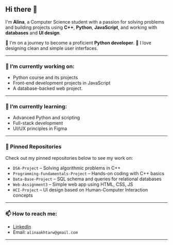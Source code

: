 ## Hi there 👋

I'm **Alina**, a Computer Science student with a passion for solving problems and building projects using **C++**, **Python**, **JavaScript**, and working with **databases** and **UI design**.

🐍 I'm on a journey to become a proficient **Python developer**.
🎨 I love designing clean and simple user interfaces.

---

### 🔭 I’m currently working on:
- Python course and its projects 
- Front-end development projects in JavaScript
- A database-backed web project.

---

### 🌱 I’m currently learning:
- Advanced Python and scripting
- Full-stack development
- UI/UX principles in Figma

---

### 📌 Pinned Repositories

Check out my pinned repositories below to see my work on:

- `DSA-Project` – Solving algorithmic problems in C++
- `Programming-Fundamentals-Project` – Hands-on coding with C++ basics
- `Data-Base-Project` – SQL schema and queries for relational databases
- `Web-Assignment3` – Simple web app using HTML, CSS, JS
- `HCI-Project` – UI design based on Human-Computer Interaction concepts

---

### 📫 How to reach me:
- [LinkedIn](https://www.linkedin.com/in/alina-akhtar)
- Email: `alinaakhtarw@gmail.com`

---


